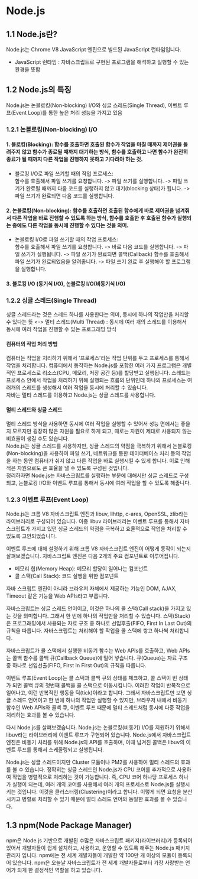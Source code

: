 # Node.js

## 1.1 Node.js란?
Node.js는 Chrome V8 JavaScript 엔진으로 빌드된 JavaScript 런타임입니다.
 - JavaScript 런타임 : 자바스크립트로 구현된 프로그램을 해석하고 실행할 수 있는 환경을 뜻함

## 1.2 Node.js의 특징
Node.js는 논블로킹(Non-blocking) I/O와 싱글 스레드(Single Thread), 이벤트 루프(Event Loop)를 통한 높은 처리 성능을 가지고 있음  

### 1.2.1 논블로킹(Non-blocking) I/O
#### 1. 블로킹(Blocking): 함수를 호출하면 호출된 함수가 작업을 마칠 때까지 제어권을 돌려주지 않고 함수가 종료될 때까지 대기하는 방식, 함수를 호출하고 나면 함수가 완전히 종료가 될 때까지 다른 작업을 진행하지 못하고 기다려야 하는 것.  
-  블로킹 I/O로 파일 쓰기할 때의 작업 프로세스:  
		 함수를 호출해서 파일 쓰기를 요청합니다. -> 파일 쓰기를 실행합니다. 
		-> 파일 쓰기가 완료될 때까지 다음 코드를 실행하지 않고 대기(blocking 상태)가 됩니다. 
		-> 파일 쓰기가 완료되면 다음 코드를 실행합니다.

#### 2. 논블로킹(Non-blocking): 함수를 호출하면 호출된 함수에게 바로 제어권을 넘겨줘서 다른 작업을 바로 진행할 수 있도록 하는 방식, 함수를 호출한 후 호출된 함수가 실행되는 중에도 다른 작업을 동시에 진행할 수 있다는 것을 의미.  
 - 논블로킹 I/O로 파일 쓰기할 때의 작업 프로세스:  
		함수를 호출해서 파일 쓰기를 요청합니다. -> 바로 다음 코드를 실행합니다. -> 파일 쓰기가 실행됩니다. -> 파일 쓰기가 완료되면 콜백(Callback) 함수를 호출해서 파일 쓰기가 완료되었음을 알려줍니다. -> 파일 쓰기 완료 후 실행해야 할 프로그램을 실행합니다.

#### 3. 블로킹 I/O (동기식 I/O), 논블로킹 I/O(비동기식 I/O)

### 1.2.2 싱글 스레드(Single Thread)
싱글 스레드라는 것은 스레드 하나를 사용한다는 의미, 동시에 하나의 작업만을 처리할 수 있다는 뜻 <-> 멀티 스레드(Multi Thread) : 동시에 여러 개의 스레드를 이용해서 동시에 여러 작업을 진행할 수 있는 프로그래밍 방식

#### 컴퓨터의 작업 처리 방법
컴퓨터는 작업을 처리하기 위해서 '프로세스'라는 작업 단위를 두고 프로세스를 통해서 작업을 처리합니다. 컴퓨터에서 동작하는 Node.js를 포함한 여러 가지 프로그램은 개별적인 프로세스로 리소스(CPU, 메모리, 저장 공간 등)를 할당받고 실행됩니다. 스레드는 프로세스 안에서 작업을 처리하기 위해 실행되는 흐름의 단위인데 하나의 프로세스는 여러개의 스레드를 생성해서 여러 작업을 동시에 처리할 수 있습니다.  
자바는 멀티 스레드를 이용하고 Node.js는 싱글 스레드를 사용합니다. 

#### 멀티 스레드와 싱글 스레드
멀티 스레드 방식을 사용하면 동시에 여러 작업을 실행할 수 있어서 성능 면에서는 좋을지 모르지만 굉장히 많은 자원을 필요로 하게 되고, 때로는 자원이 제대로 사용되지 않는 비효율이 생길 수도 있습니다.  
 Node.js는 싱글 스레드를 사용하지만, 싱글 스레드의 약점을 극복하기 위해서 논블로킹(Non-blocking)을 사용하여 파일 쓰기, 네트워크를 통한 데이터베이스 처리 등의 작업을 하는 동안 컴퓨터가 쉬지 않고 다른 작업을 바로 실행시킬 수 있게 합니다. 이로 인해 적은 자원으로도 큰 효율을 낼 수 있도록 구성된 것입니다.   
정리하자면 Node.js는 자바스크립트를 실행하는 부분에 대해서만 싱글 스레드로 구성되고, 논블로킹 I/O와 이벤트 루프를 통해서 동시에 여러 작업을 할 수 있도록 해줍니다.

### 1.2.3 이벤트 루프(Event Loop)
Node.js는 크롬 V8 자바스크립트 엔진과 libuv, llhttp, c-ares, OpenSSL, zlib라는 라이브러리로 구성되어 있습니다. 이중 libuv 라이브러리는 이벤트 루프를 통해서 자바스크립트가 가지고 있던 싱글 스레드의 약점을 극복하고 효율적으로 작업을 처리할 수 있도록 고안되었습니다.

이벤트 루프에 대해 설명하기 위해 크롬 V8 자바스크립트 엔진이 어떻게 동작이 되는지 살펴보겠습니다. 자바스크립트 엔진은 다음 2개의 주요 컴포넌트로 이루어집니다.
 - 메모리 힙(Memory Heap): 메모리 할당이 일어나는 컴포넌트
 - 콜 스택(Call Stack): 코드 실행을 위한 컴포넌트

자바 스크립트 엔진이 아니라 브라우저 자체에서 제공하는 기능인 DOM, AJAX, Timeout 같은 기능을 Web APIs라고 부릅니다.

자바스크립트는 싱글 스레드 언어이고, 이것은 하나의 콜 스택(Call stack)을 가지고 있는 것을 의미합니다. 그래서 한 번에 하나의 작업만을 처리할 수 있습니다. 스택(Stack)은 프로그래밍에서 사용되는 자료 구조 중 하나로 선입후출(FIFO, First In Last Out)의 규칙을 따릅니다. 자바스크립트는 처리해야 할 작업을 콜 스택에 쌓고 하나씩 처리합니다.

자바스크립트가 콜 스택에서 실행한 비동기 함수는 Web APIs를 호출하고, Web APIs는 콜백 함수를 콜백 큐(Callback Queue)에 밀어 넣습니다. 큐(Queue)는 자료 구조 중 하나로 선입선출(FIFO, First In First Out)의 규칙을 따릅니다.

이벤트 루프(Event Loop)는 콜 스택과 콜백 큐의 상태를 체크하고, 콜 스택이 빈 상태가 되면 콜백 큐의 첫번째 콜백을 콜 스택으로 이동시킵니다. 이러한 작업이 반복적으로 일어나고, 이런 반복적인 행동을 틱(tick)이라고 합니다. 그래서 자바스크립트만 보면 싱글 스레드 언어이고 한 번에 하나의 작업만 실행할 수 있지만, 브라우저 내에서 비동기 함수인 Web APIs와 콜백 큐, 이벤트 루프 때문에 멀티 스레드처럼 동시에 다중 작업을 처리하는 효과를 볼 수 있습니다. 

다시 Node.js를 살펴보겠습니다. Node.js는 논블로킹(비동기) I/O를 지원하기 위해서 libuv라는 라이브러리에 이벤트 루프가 구현되어 있습니다. Node.js에서 자바스크립트 엔진은 비동기 처리를 위해 Node.js의 API를 호출하며, 이때 넘겨진 콜백은 libuv의 이벤트 루프를 통해서 스케줄링되고 실행됩니다. 

Node.js는 싱글 스레드이지만 Cluster 모듈이나 PM2를 사용하여 멀티 스레드의 효과를 볼 수 있습니다. 정확히는 싱글 스레드인 Node.js가 CPU 코어를 추가적으로 사용하여 작업을 병렬적으로 처리하는 것이 가능합니다. 즉, CPU 코어 하나당 프로세스 하나가 실행이 되는데, 여러 개의 코어를 사용해서 여러 개의 프로세스로 Node.js를 실행시키는 것입니다. 이것을 클러스터링(Clustering)이라고 합니다. 이렇게 되면 요청을 분산시키고 병렬로 처리할 수 있기 때문에 멀티 스레드 언어와 동일한 효과를 볼 수 있습니다.

## 1.3 npm(Node Package Manager)
npm은 Node.js 기반으로 개발된 수많은 자바스크립트 패키지(라이브러리)가 등록되어 있어서 개발자들이 쉽게 설치하고, 사용하고, 운영할 수 있도록 해주는 Node.js 패키지 관리자 입니다. npm에는 전 세계 개발자들이 개발한 약 100만 개 이상의 모듈이 등록되어 있습니다. npm은 오늘날 자바스크립트가 전 세계 개발자들로부터 가장 사랑받는 언어가 되게 한 결정적인 역할을 하고 있습니다.
